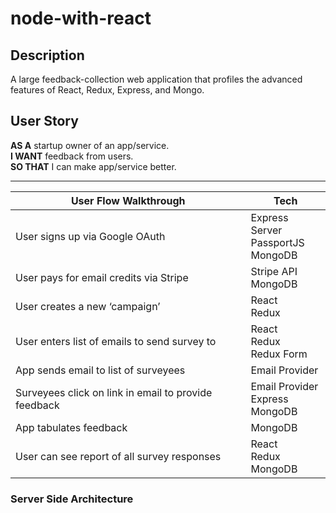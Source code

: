 # node-with-react

## Description
A large feedback-collection web application that profiles the advanced features of React, Redux, Express, and Mongo.

## User Story
<b>AS A</b> startup owner of an app/service.   
<b>I WANT</b> feedback from users.   
<b>SO THAT</b> I can make app/service better.   

----------

| User Flow Walkthrough                                | Tech                                    |
| ---------------------------------------------------- | --------------------------------------- |
| User signs up via Google OAuth                       | Express Server<br>PassportJS<br>MongoDB |
| User pays for email credits via Stripe               | Stripe API<br>MongoDB                   |
| User creates a new ‘campaign’                        | React<br>Redux                          |
| User enters list of emails to send survey to         | React<br>Redux<br>Redux Form            |
| App sends email to list of surveyees                 | Email Provider                          |
| Surveyees click on link in email to provide feedback | Email Provider<br>Express<br>MongoDB    |
| App tabulates feedback                               | MongoDB                                 |
| User can see report of all survey responses          | React<br>Redux<br>MongoDB               |


<h3>Server Side Architecture</h3>
